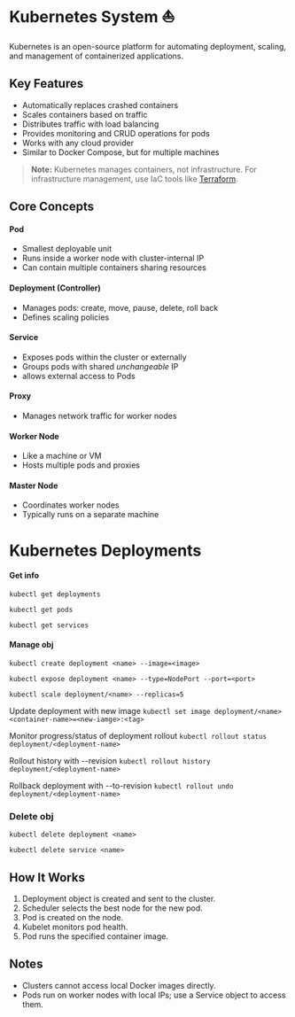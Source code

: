 # Kubernetes System ⛵

Kubernetes is an open-source platform for automating deployment, scaling, and management of containerized applications.

## Key Features
- Automatically replaces crashed containers
- Scales containers based on traffic
- Distributes traffic with load balancing
- Provides monitoring and CRUD operations for pods
- Works with any cloud provider
- Similar to Docker Compose, but for multiple machines

> **Note:** Kubernetes manages containers, not infrastructure. For infrastructure management, use IaC tools like [Terraform](https://www.notion.so/Terraform-23f5b34e9f5080b7a119c8f9213cbdba?pvs=21).

## Core Concepts

#### Pod
- Smallest deployable unit
- Runs inside a worker node with cluster-internal IP
- Can contain multiple containers sharing resources

#### Deployment (Controller)
- Manages pods: create, move, pause, delete, roll back
- Defines scaling policies

#### Service
- Exposes pods within the cluster or externally
- Groups pods with shared *unchangeable* IP
- allows external access to Pods

#### Proxy
- Manages network traffic for worker nodes

#### Worker Node
- Like a machine or VM
- Hosts multiple pods and proxies

#### Master Node
- Coordinates worker nodes
- Typically runs on a separate machine


# Kubernetes Deployments

#### Get info

`kubectl get deployments`

`kubectl get pods`

`kubectl get services`

#### Manage obj

`kubectl create deployment <name> --image=<image>`

`kubectl expose deployment <name> --type=NodePort --port=<port>`

`kubectl scale deployment/<name> --replicas=5`

Update deployment with new image
`kubectl set image deployment/<name> <container-name>=<new-iamge>:<tag>`

Monitor progress/status of deployment rollout
`kubectl rollout status deployment/<deployment-name>`

Rollout history with --revision
`kubectl rollout history deployment/<deployment-name>`

Rollback deployment with --to-revision
`kubectl rollout undo deployment/<deployment-name>`


### Delete obj
`kubectl delete deployment <name>`

`kubectl delete service <name>`


## How It Works
1. Deployment object is created and sent to the cluster.
2. Scheduler selects the best node for the new pod.
3. Pod is created on the node.
4. Kubelet monitors pod health.
5. Pod runs the specified container image.

## Notes
- Clusters cannot access local Docker images directly.
- Pods run on worker nodes with local IPs; use a Service object to access them.


